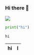 ### Hi there 👋

![](https://get.wallhere.com/photo/1920x1080-px-mountain-nature-river-rock-645757.jpg)
```python
print("hi")
```

`hi`    



|hi|l|
|---|---|
